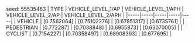 seed: 55535463
| TYPE | VEHICLE_LEVEL_1/AP | VEHICLE_LEVEL_1/APH | VEHICLE_LEVEL_2/AP | VEHICLE_LEVEL_2/APH |
|-----|-----|-----|-----|-----|
| VEHICLE | [0.7562064] | [0.75102276] | [0.67851317] | [0.6735761] |
| PEDESTRIAN | [0.772287] | [0.7038848] | [0.6955873] | [0.63070005] |
| CYCLIST | [0.7154227] | [0.70358497] | [0.68908393] | [0.677695] |
